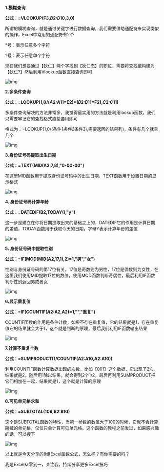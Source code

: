 



**1.模糊查询**

**公式：=VLOOKUP(F3,$B$2:$D$10,3,0)**

所谓的模糊查询，就是通过关键字进行数据查询，我们需要借助通配符来实现类似的操作，Excel中常用的通配符有2个

*号：表示任意多个字符

?号：表示任意单个字符

现在我们想要通过【狄仁】两个字找到【狄仁杰】的职位，需要将查找值构建为【狄仁?】然后利用Vlookup函数直接查询即可

![img](https://pics0.baidu.com/feed/d043ad4bd11373f09c3efae97cfc13f1faed0444.png?token=37c2296316280c73cf006302bd8627ea)

**2.多条件查询**

**公式：=LOOKUP(1,0/($A$2:$A$11=E2)\*($B$2:$B$11=F2),$C$2:$C$11)**

多条件查询解决的方法非常多，我觉得最实用的方法就是利用lookup函数，我们只需要牢记它的查找格式直接套用即可

格式为：=LOOKUP(1,0/(条件1*条件2*条件3),需要返回的结果列)，条件有几个就乘几个

![img](https://pics6.baidu.com/feed/9922720e0cf3d7ca0ed0966c2aece6036a63a980.png?token=b91ab8113290c6b27f53853cf69631f1)

**3.身份证号码提取出生日期**

**公式：=TEXT(MID(A2,7,8),"0-00-00")**

在这里MID函数用于提取身份证号码中的出生日期，TEXT函数用于设置日期的显示格式

![img](https://pics5.baidu.com/feed/f703738da977391295a103ca2feade12347ae290.jpeg?token=dbcc772fc3bc68bc0e434bc4e09c8941)

**4. 身份证号码计算年龄**

**公式：=DATEDIF(B2,TODAY(),"y")**

这一步是建立在你将日期提取出来的基础之上的，DATEDIF它的作用是计算日期的差值，TODAY函数用于获取今天的日期，字母Y表示计算年份的差值

![img](https://pics3.baidu.com/feed/11385343fbf2b211c03a515212733d320dd78e90.jpeg?token=5fce6ee5d03e2c13038fef9cf130f6b0)

**5. 身份证号码中提取性别**

**公式：=IF(MOD(MID(A2,17,1),2)=1,"男","女")**

性别与身份证号码的第17位有关，17位是奇数则为男性，17位是偶数则为女性，在这里我们使用MID提取17位的数值，使用MOD函数判断奇偶性，最后利用IF函数判断性别返回男或者女

![img](https://pics6.baidu.com/feed/7aec54e736d12f2eef276de191318d688435680b.jpeg?token=d8484f3cdd7343f8f98292cfe5ff4bc2)

**6.显示重复值**

**公式：=IF(COUNTIF($A$2:A2,A2)=1,"","重复")**

COUNTIF函数的作用是条件计数，如果不存在重复值，它的结果就是1，存在重复值它的结果就会大于1，这个就是判断的原理，最后我们利用IF函数输出结果

![img](https://pics5.baidu.com/feed/0823dd54564e92588e79a78045718952cdbf4e08.jpeg?token=6f61ce63772faf644ac32366a7bdbe5e)

**7.计算不重复个数**

**公式：=SUMPRODUCT(1/COUNTIF(A2:A10,A2:A10))**

利用COUNTIF函数计算数据出现的次数，比如【001】这个数据，它出现了2次，结果就是2，随后用1除以结果，就会得到2个1/2，最后再利用SUMPRODUCT把它们相加在一起，结果就是1，这个就是计算的原理

![img](https://pics0.baidu.com/feed/7c1ed21b0ef41bd5d342ff138c29d9c13bdb3dc5.jpeg?token=6484f87c7c7a9ede6c603f91d8f01a08)

**8.可见单元格求和**

**公式：=SUBTOTAL(109,B2:B10)**

这个是SUBTOTAL函数的特性，当第一参数的数值大于100的时候，它就不会计算隐藏的单元格，仅仅只会计算可见单元格。这个函数的教程之前发过，如果感兴趣的话，可以搜下

![img](https://pics5.baidu.com/feed/8ad4b31c8701a18b101e6ade46dc5f022a38feac.jpeg?token=f35f8898bdb5c15bfbadb8a096209b41)

以上就是今天分享的8组Excel函数公式，怎么样？有你需要的吗？

我是Excel从零到一，关注我，持续分享更多Excel技巧